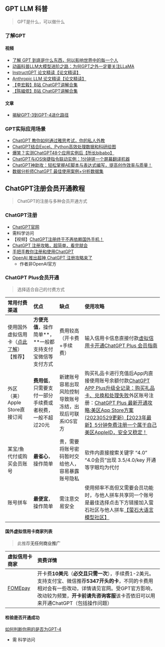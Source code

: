 ## GPT LLM **科普**

> GPT是什么，可以做什么

### 了解GPT

#### 视频

- [了解 GPT 到底是什么东西，何以影响世界中的每一个人](https://www.bilibili.com/video/BV1MY4y1R7EN/?spm_id_from=333.999.0.0)
- [动画科普LLM大模型进阶之路：为何GPT之外一定要关注LLaMA](https://www.bilibili.com/video/BV1Ba4y1U7j3/?spm_id_from=333.1007.tianma.2-1-4.click&vd_source=6aee5270e67856e323fcf7c9ee92d174)
- [InstructGPT 论文精读【论文精读】](https://www.bilibili.com/video/BV1hd4y187CR/?spm_id_from=333.788&vd_source=71b548de6de953e10b96b6547ada83f2) 
- [Anthropic LLM 论文精读【论文精读】](https://www.bilibili.com/video/BV1XY411B7nM/?spm_id_from=333.999.0.0) 
- [【李宏毅】B站 ChatGPT讲解合集](https://www.bilibili.com/video/BV1yL411D72E/?share_source=copy_web&vd_source=ca4121edeb864fc9d85abd1506c1dfeb)
- [【陈縕侬】B站 ChatGPT讲解合集](https://www.bilibili.com/video/BV1gs4y1H7nC/?spm_id_from=333.788.recommend_more_video.-1&vd_source=71b548de6de953e10b96b6547ada83f2)

#### 文章

- [揭秘GPT-3到GPT-4进化路径](https://juejin.cn/post/7297908859176386572?searchId=20231121104243995E9114CCBF33688052) 

### GPT实际应用场景

- [ChatGPT 教你如何通过雅思考试，你的私人外教](https://www.bilibili.com/video/BV1AL411o7Ea/?spm_id_from=333.337.search-card.all.click&vd_source=6aee5270e67856e323fcf7c9ee92d174)
- [ChatGPT结合Excel、Python高效处理数据和科研绘图](https://www.bilibili.com/video/BV1oc411H7y9/?spm_id_from=333.337.search-card.all.click&vd_source=6aee5270e67856e323fcf7c9ee92d174)
- [爆笑？实测ChatGPT48个应用实例后【所长bibabo】](https://www.bilibili.com/video/BV1UD4y1A7Mu/?spm_id_from=333.337.search-card.all.click&vd_source=6aee5270e67856e323fcf7c9ee92d174)
- [ChatGPT与iOS快捷指令联动实例：1分钟搓一个屏幕翻译机器](https://www.bilibili.com/video/BV1aX4y1t7CM)
- [ChatGPT神助攻：轻松掌握AE脚本与表达式编写，提高创作效率与质量！](https://www.bilibili.com/video/BV1eM4y1C723)
- [数据分析师ChatGPT 最佳使用案例+分析数据集](https://www.bilibili.com/video/BV17A411U7sx)

## ChatGPT**注册会员开通教程**

> ChatGPT的注册与多种会员开通方式

### ChatGPT注册

-  [ChatGPT官网](https://chat.openai.com) 
  - 需科学访问
- 【视频】[ChatGPT注册终于不再依赖国外手机！](https://www.bilibili.com/video/BV1vc41167ZY/?spm_id_from=333.337.search-card.all.click&vd_source=6aee5270e67856e323fcf7c9ee92d174)
- [ChatGPT 注册攻略，超简单，看完就会](http://www.itmind.net/132738.html)
- [手把手教你注册和使用ChatGPT](https://juejin.cn/post/7199657558834692157?searchId=20231121104243995E9114CCBF33688052)
- [OpenAI 推出超神 ChatGPT 注册攻略来了](https://juejin.cn/post/7173447848292253704?searchId=20231121104243995E9114CCBF33688052)
  - 作者非OpenAI官方

### ChatGPT Plus会员开通

> 选择适合自己的付费方式

| **常用付费渠道**                                             | **优点**                                                   | **缺点**                                                  | **使用攻略**                                                 |
| :----------------------------------------------------------- | :--------------------------------------------------------- | :-------------------------------------------------------- | :----------------------------------------------------------- |
| 使用国外虚拟信用卡（[点此了解](https://baike.baidu.com/item/虚拟信用卡/7944696?fr=ge_ala)）【推荐】 | **方便充值**，操作简单**，**一般都支持支付宝微信等支付方式 | 费用较高（开卡费+手续费）                                 | 输入信用卡信息直接付款[虚拟信用卡开通ChatGPT Plus 会员指南](https://davr7la9tdq.feishu.cn/docx/NrdjdWQoMoEoWaxq7K5cJGxgn6g#HL55dpLrnogaOgx1OtlcykG2n0b) |
| 外区（美）Apple Store直接订阅                                | **费用低**，只需要支付一部分手续费或者税费，一般不超过20元 | 新建账号容易出现风险控制导致账号冻结，出现后可联系IOS官方 | 购买礼品卡进行充值后App内直接使用账号余额付款[ChatGPT APP Plus升级全记录：购买礼品卡、兑换和处理失败](https://zhuanlan.zhihu.com/p/631923304)外区账号注册：[ChatGPT Plus 最新开通攻略:美区App Store方案(20230529更新)](https://juejin.cn/post/7238423148555812925)[【2023年最新】5分钟免费注册一个属于自己美区AppleID，安全又稳定！](https://zhuanlan.zhihu.com/p/635054054) |
| 某宝/鱼代付或购买会员账号                                    | **最省心**，操作简单                                       | 贵，需要将账号密码暂时交给他人，容易暴露账号隐私          | 软件内直接搜索关键字 “4.0” “4.0会员”出现 3.5/4.0/key 开通等字眼均为代付 |
| 账号拼车                                                     | **最便宜**，操作简单                                       | 需注意交易安全                                            | 使用频率不高但又需要会员功能时，与他人拼车共享同一个账号是最佳选择点击下方链接加入萤石社区与他人拼车[【萤石大语言模型社区】](https://pd.qq.com/s/f6cpd1k38) |

#### 国外虚拟信用卡商家列表

> 此推荐**无任何商业推广**

| 虚拟信用卡商家                     | 资费详情                                                     |
| :--------------------------------- | :----------------------------------------------------------- |
| [FOMEpay](https://www.fomepay.com) | 开卡费**10美元**（**必交且只需一次**），手续费1-2美元。支持支付宝、微信推荐**5347开头的卡**，不同的卡费用相对会有一些改动，详情请见官网。受GPT官方影响，改动较为频繁，**开卡前请先咨询客服**该卡否依旧可以用来开通ChatGPT（包括操作问题） |

#### 检验是否开通成功

[如何判断你用的是否为GPT-4](https://www.v2ex.com/t/947700)

- 需 科学访问 
